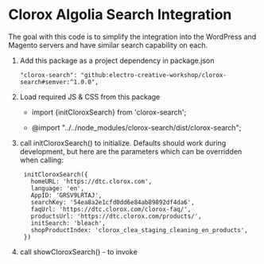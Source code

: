 # Clorox Algolia Search Integration

The goal with this code is to simplify the integration into the WordPress and Magento servers and have similar search capability on each.


1. Add this package as a project dependency in package.json

    `"clorox-search": "github:electro-creative-workshop/clorox-search#semver:^1.0.0",`


2. Load required JS & CSS from this package

    - import {initCloroxSearch} from 'clorox-search';


    - @import "../../node_modules/clorox-search/dist/clorox-search";




3. call initCloroxSearch() to initialize. Defaults should work during development, but here are the parameters which can be overridden when calling:
  
        initCloroxSearch({
          homeURL: 'https://dtc.clorox.com',
          language: 'en',
          AppID: 'GRSV9LRTAJ',
          searchKey: '54ea8a2e1cfd0dd6e84ab89892df4da6',
          faqUrl: 'https://dtc.clorox.com/clorox-faq/',
          productsUrl: 'https://dtc.clorox.com/products/',
          initSearch: 'bleach',
          shopProductIndex: 'clorox_clea_staging_cleaning_en_products',
        })

4. call showCloroxSearch() - to invoke




